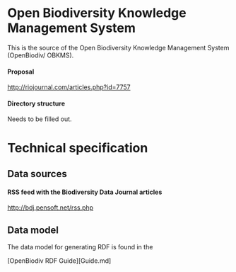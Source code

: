 # Open Biodiversity Knowledge Management System

This is the source of the Open Biodiversity Knowledge Management System
(OpenBiodiv/ OBKMS).

#### Proposal

http://riojournal.com/articles.php?id=7757

#### Directory structure

Needs to be filled out.

# Technical specification

## Data sources

#### RSS feed with the Biodiversity Data Journal articles

http://bdj.pensoft.net/rss.php

## Data model

The data model for generating RDF is found in the

[OpenBiodiv RDF Guide][Guide.md]